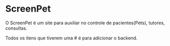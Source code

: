 # ScreenPet

O ScreenPet é um site para auxiliar no controle de pacientes(Pets), tutores, consultas.



Todos os itens que tiverem uma # é para adicionar o backend.